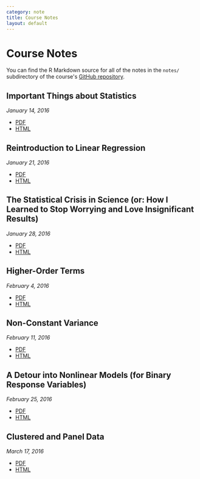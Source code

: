 ```yaml
---
category: note
title: Course Notes
layout: default
---
```


<h1 class="page-title">Course Notes</h1>

You can find the R Markdown source for all of the notes in the `notes/` subdirectory of the course's [GitHub repository](https://github.com/brentonk/psci8357).

## Important Things about Statistics
*January 14, 2016*

* [PDF]({{site.baseurl}}/notes/01-important-things.pdf)
* [HTML]({{site.baseurl}}/notes/01-important-things.html)

## Reintroduction to Linear Regression
*January 21, 2016*

* [PDF]({{site.baseurl}}/notes/02-reintroduction.pdf)
* [HTML]({{site.baseurl}}/notes/02-reintroduction.html)

## The Statistical Crisis in Science (or: How I Learned to Stop Worrying and Love Insignificant Results)
*January 28, 2016*

* [PDF]({{site.baseurl}}/notes/03-crisis.pdf)
* [HTML]({{site.baseurl}}/notes/03-crisis.html)

## Higher-Order Terms
*February 4, 2016*

* [PDF]({{site.baseurl}}/notes/04-higher-order.pdf)
* [HTML]({{site.baseurl}}/notes/04-higher-order.html)

## Non-Constant Variance
*February 11, 2016*

* [PDF]({{site.baseurl}}/notes/05-ncv.pdf)
* [HTML]({{site.baseurl}}/notes/05-ncv.html)

## A Detour into Nonlinear Models (for Binary Response Variables)
*February 25, 2016*

* [PDF]({{site.baseurl}}/notes/06-nonlin.pdf)
* [HTML]({{site.baseurl}}/notes/06-nonlin.html)

## Clustered and Panel Data
*March 17, 2016*

* [PDF]({{site.baseurl}}/notes/07-panel.pdf)
* [HTML]({{site.baseurl}}/notes/07-panel.html)
